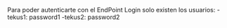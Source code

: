 Para poder autenticarte con el EndPoint Login solo existen los usuarios:
-tekus1: password1
-tekus2: password2 

